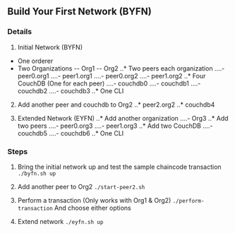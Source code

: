 ## Build Your First Network (BYFN)

### Details
 1. Initial Network (BYFN)
 * One orderer
 * Two Organizations 
 -- Org1
 -- Org2
 ..* Two peers each organization
 ....- peer0.org1
 ....- peer1.org1
 ....- peer0.org2
 ....- peer1.org2
 ..* Four CouchDB (One for each peer)
 ....- couchdb0
 ....- couchdb1
 ....- couchdb2
 ....- couchdb3
 ..* One CLI

 2. Add another peer and couchdb to Org2
 ..* peer2.org2
 ..* couchdb4

 3. Extended Network (EYFN)
 ..* Add another organization
 ....- Org3
 ..* Add two peers
 ....- peer0.org3
 ....- peer1.org3
 ..* Add two CouchDB
 ....- couchdb5
 ....- couchdb6
 ..* One CLI

### Steps
1. Bring the initial network up and test the sample chaincode transaction
`./byfn.sh up`

2. Add another peer to Org2
`./start-peer2.sh`

3. Perform a transaction (Only works with Org1 & Org2)
`./perform-transaction`
And choose either options

4. Extend network
`./eyfn.sh up`
